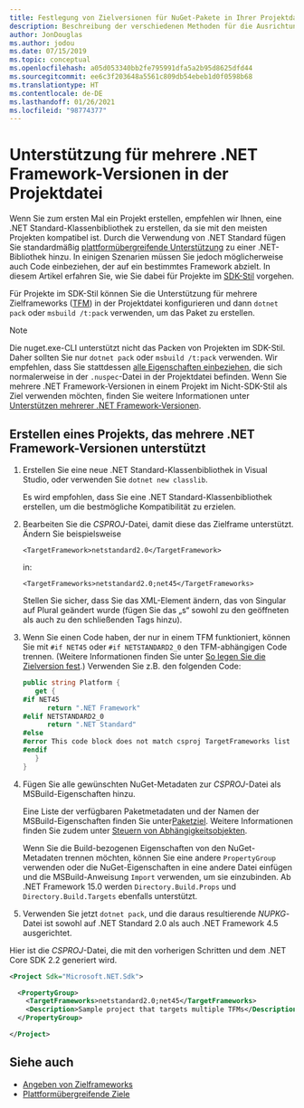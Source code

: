 ```yaml
---
title: Festlegung von Zielversionen für NuGet-Pakete in Ihrer Projektdatei
description: Beschreibung der verschiedenen Methoden für die Ausrichtung auf mehrere .NET Framework-Versionen mit einem einzelnen NuGet-Paket in Ihrer Projektdatei.
author: JonDouglas
ms.author: jodou
ms.date: 07/15/2019
ms.topic: conceptual
ms.openlocfilehash: a05d053340bb2fe795991dfa5a2b95d8625dfd44
ms.sourcegitcommit: ee6c3f203648a5561c809db54ebeb1d0f0598b68
ms.translationtype: HT
ms.contentlocale: de-DE
ms.lasthandoff: 01/26/2021
ms.locfileid: "98774377"
---
```

# <a name="support-multiple-net-framework-versions-in-your-project-file"></a>Unterstützung für mehrere .NET Framework-Versionen in der Projektdatei

Wenn Sie zum ersten Mal ein Projekt erstellen, empfehlen wir Ihnen, eine .NET Standard-Klassenbibliothek zu erstellen, da sie mit den meisten Projekten kompatibel ist. Durch die Verwendung von .NET Standard fügen Sie standardmäßig [plattformübergreifende Unterstützung](/dotnet/standard/library-guidance/cross-platform-targeting) zu einer .NET-Bibliothek hinzu. In einigen Szenarien müssen Sie jedoch möglicherweise auch Code einbeziehen, der auf ein bestimmtes Framework abzielt. In diesem Artikel erfahren Sie, wie Sie dabei für Projekte im [SDK-Stil](../resources/check-project-format.md) vorgehen.

Für Projekte im SDK-Stil können Sie die Unterstützung für mehrere Zielframeworks ([TFM](/dotnet/standard/frameworks)) in der Projektdatei konfigurieren und dann `dotnet pack` oder `msbuild /t:pack` verwenden, um das Paket zu erstellen.

> [!NOTE]
> Die nuget.exe-CLI unterstützt nicht das Packen von Projekten im SDK-Stil. Daher sollten Sie nur `dotnet pack` oder `msbuild /t:pack` verwenden. Wir empfehlen, dass Sie stattdessen [alle Eigenschaften einbeziehen](../reference/msbuild-targets.md#pack-target), die sich normalerweise in der `.nuspec`-Datei in der Projektdatei befinden. Wenn Sie mehrere .NET Framework-Versionen in einem Projekt im Nicht-SDK-Stil als Ziel verwenden möchten, finden Sie weitere Informationen unter [Unterstützen mehrerer .NET Framework-Versionen](supporting-multiple-target-frameworks.md).

## <a name="create-a-project-that-supports-multiple-net-framework-versions"></a>Erstellen eines Projekts, das mehrere .NET Framework-Versionen unterstützt

1. Erstellen Sie eine neue .NET Standard-Klassenbibliothek in Visual Studio, oder verwenden Sie `dotnet new classlib`.

   Es wird empfohlen, dass Sie eine .NET Standard-Klassenbibliothek erstellen, um die bestmögliche Kompatibilität zu erzielen.

2. Bearbeiten Sie die *CSPROJ*-Datei, damit diese das Zielframe unterstützt. Ändern Sie beispielsweise
   
   `<TargetFramework>netstandard2.0</TargetFramework>`
   
   in:
   
   `<TargetFrameworks>netstandard2.0;net45</TargetFrameworks>`

   Stellen Sie sicher, dass Sie das XML-Element ändern, das von Singular auf Plural geändert wurde (fügen Sie das „s“ sowohl zu den geöffneten als auch zu den schließenden Tags hinzu).

3. Wenn Sie einen Code haben, der nur in einem TFM funktioniert, können Sie mit `#if NET45` oder `#if NETSTANDARD2_0` den TFM-abhängigen Code trennen. (Weitere Informationen finden Sie unter [So legen Sie die Zielversion fest](/dotnet/core/tutorials/libraries#how-to-multitarget).) Verwenden Sie z.B. den folgenden Code:

   ```csharp
   public string Platform {
      get {
   #if NET45
         return ".NET Framework"
   #elif NETSTANDARD2_0
         return ".NET Standard"
   #else
   #error This code block does not match csproj TargetFrameworks list
   #endif
      }
   }
   ```

4. Fügen Sie alle gewünschten NuGet-Metadaten zur *CSPROJ*-Datei als MSBuild-Eigenschaften hinzu.

   Eine Liste der verfügbaren Paketmetadaten und der Namen der MSBuild-Eigenschaften finden Sie unter[Paketziel](../reference/msbuild-targets.md#pack-target). Weitere Informationen finden Sie zudem unter [Steuern von Abhängigkeitsobjekten](../consume-packages/package-references-in-project-files.md#controlling-dependency-assets).

   Wenn Sie die Build-bezogenen Eigenschaften von den NuGet-Metadaten trennen möchten, können Sie eine andere `PropertyGroup` verwenden oder die NuGet-Eigenschaften in eine andere Datei einfügen und die MSBuild-Anweisung `Import` verwenden, um sie einzubinden. Ab .NET Framework 15.0 werden `Directory.Build.Props` und `Directory.Build.Targets` ebenfalls unterstützt.

5. Verwenden Sie jetzt `dotnet pack`, und die daraus resultierende *NUPKG*-Datei ist sowohl auf .NET Standard 2.0 als auch .NET Framework 4.5 ausgerichtet.

Hier ist die *CSPROJ*-Datei, die mit den vorherigen Schritten und dem .NET Core SDK 2.2 generiert wird.

```xml
<Project Sdk="Microsoft.NET.Sdk">

  <PropertyGroup>
    <TargetFrameworks>netstandard2.0;net45</TargetFrameworks>
    <Description>Sample project that targets multiple TFMs</Description>
  </PropertyGroup>

</Project>
```

## <a name="see-also"></a>Siehe auch

* [Angeben von Zielframeworks](/dotnet/standard/frameworks#how-to-specify-target-frameworks)
* [Plattformübergreifende Ziele](/dotnet/standard/library-guidance/cross-platform-targeting)
